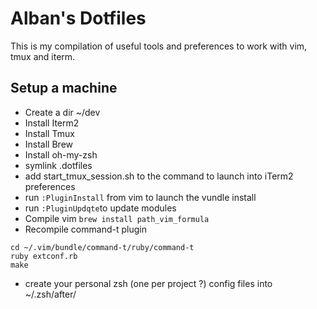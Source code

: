 # Alban's Dotfiles

This is my compilation of useful tools and preferences to work with vim, tmux and iterm.

## Setup a machine


- Create a dir ~/dev
- Install Iterm2
- Install Tmux
- Install Brew
- Install oh-my-zsh
- symlink .dotfiles
- add start_tmux_session.sh to the command to launch into iTerm2 preferences
- run ```:PluginInstall``` from vim to launch the vundle install
- run ```:PluginUpdqte```to update modules
- Compile vim ```brew install path_vim_formula```
- Recompile command-t plugin 

```
cd ~/.vim/bundle/command-t/ruby/command-t
ruby extconf.rb 
make
```
- create your personal zsh (one per project ?) config files into ~/.zsh/after/
